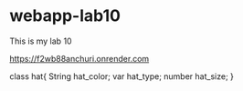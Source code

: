 # webapp-lab10
This is my lab 10

https://f2wb88anchuri.onrender.com

class hat{
        String hat_color;
        var hat_type;
        number hat_size;
      }
      
  
